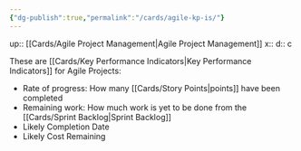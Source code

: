 ```yaml
---
{"dg-publish":true,"permalink":"/cards/agile-kp-is/"}
---
```


up:: [[Cards/Agile Project Management\|Agile Project Management]] 
x:: 
d:: c

These are [[Cards/Key Performance Indicators\|Key Performance Indicators]] for Agile Projects:
- Rate of progress: How many [[Cards/Story Points\|points]] have been completed
- ﻿﻿Remaining work: How much work is yet to be done from the [[Cards/Sprint Backlog\|Sprint Backlog]]
- ﻿﻿Likely Completion Date
- ﻿﻿Likely Cost Remaining
